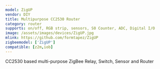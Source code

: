 ```yaml
---
model: ZigUP
vendor: DIY 
title: Multipurpose CC2530 Router
category: router
supports: on/off, RGB strip, sensors, S0 Counter, ADC, Digital I/O
image: /assets/images/devices/ZigUP.jpg
mlink: https://github.com/formtapez/ZigUP
zigbeemodel: ['ZigUP']
compatible: [z2m,iob]
---
```


CC2530 based multi-purpose ZigBee Relay, Switch, Sensor and Router 
